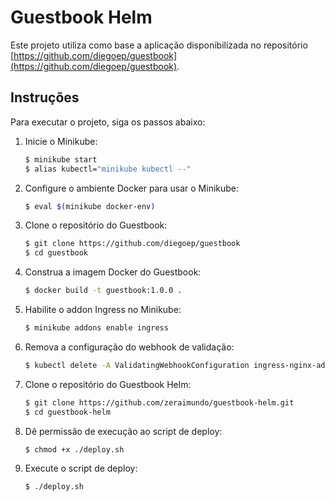 # Guestbook Helm

Este projeto utiliza como base a aplicação disponibilizada no repositório [https://github.com/diegoep/guestbook](https://github.com/diegoep/guestbook).

## Instruções

Para executar o projeto, siga os passos abaixo:

1. Inicie o Minikube:
    ```bash
    $ minikube start
    $ alias kubectl="minikube kubectl --"
    ```

2. Configure o ambiente Docker para usar o Minikube:
    ```bash
    $ eval $(minikube docker-env)
    ```

3. Clone o repositório do Guestbook:
    ```bash
    $ git clone https://github.com/diegoep/guestbook
    $ cd guestbook
    ```

4. Construa a imagem Docker do Guestbook:
    ```bash
    $ docker build -t guestbook:1.0.0 .
    ```

5. Habilite o addon Ingress no Minikube:
    ```bash
    $ minikube addons enable ingress
    ```

6. Remova a configuração do webhook de validação:
    ```bash
    $ kubectl delete -A ValidatingWebhookConfiguration ingress-nginx-admission
    ```

7. Clone o repositório do Guestbook Helm:
    ```bash
    $ git clone https://github.com/zeraimundo/guestbook-helm.git
    $ cd guestbook-helm
    ```

8. Dê permissão de execução ao script de deploy:
    ```bash
    $ chmod +x ./deploy.sh
    ```

9. Execute o script de deploy:
    ```bash
    $ ./deploy.sh
    ```
